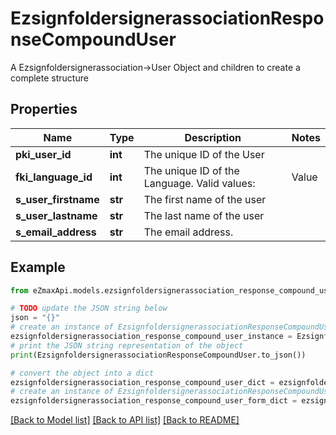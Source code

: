 # EzsignfoldersignerassociationResponseCompoundUser

A Ezsignfoldersignerassociation->User Object and children to create a complete structure

## Properties

Name | Type | Description | Notes
------------ | ------------- | ------------- | -------------
**pki_user_id** | **int** | The unique ID of the User | 
**fki_language_id** | **int** | The unique ID of the Language.  Valid values:  |Value|Description| |-|-| |1|French| |2|English| | 
**s_user_firstname** | **str** | The first name of the user | 
**s_user_lastname** | **str** | The last name of the user | 
**s_email_address** | **str** | The email address. | 

## Example

```python
from eZmaxApi.models.ezsignfoldersignerassociation_response_compound_user import EzsignfoldersignerassociationResponseCompoundUser

# TODO update the JSON string below
json = "{}"
# create an instance of EzsignfoldersignerassociationResponseCompoundUser from a JSON string
ezsignfoldersignerassociation_response_compound_user_instance = EzsignfoldersignerassociationResponseCompoundUser.from_json(json)
# print the JSON string representation of the object
print(EzsignfoldersignerassociationResponseCompoundUser.to_json())

# convert the object into a dict
ezsignfoldersignerassociation_response_compound_user_dict = ezsignfoldersignerassociation_response_compound_user_instance.to_dict()
# create an instance of EzsignfoldersignerassociationResponseCompoundUser from a dict
ezsignfoldersignerassociation_response_compound_user_form_dict = ezsignfoldersignerassociation_response_compound_user.from_dict(ezsignfoldersignerassociation_response_compound_user_dict)
```
[[Back to Model list]](../README.md#documentation-for-models) [[Back to API list]](../README.md#documentation-for-api-endpoints) [[Back to README]](../README.md)


